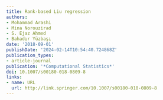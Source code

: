 ```yaml
---
title: Rank-based Liu regression
authors:
- Mohammad Arashi
- Mina Norouzirad
- S. Ejaz Ahmed
- Bahadır Yüzbaşı
date: '2018-09-01'
publishDate: '2024-02-14T10:54:40.724868Z'
publication_types:
- article-journal
publication: '*Computational Statistics*'
doi: 10.1007/s00180-018-0809-8
links:
- name: URL
  url: http://link.springer.com/10.1007/s00180-018-0809-8
---
```

